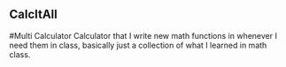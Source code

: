 ## CalcItAll
#Multi Calculator
Calculator that I write new math functions in whenever I need them in class, basically just a collection of what I learned in math class.
